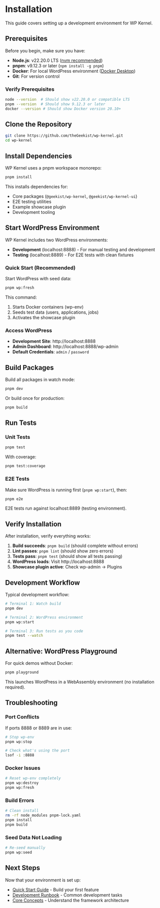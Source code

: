 # Installation

This guide covers setting up a development environment for WP Kernel.

## Prerequisites

Before you begin, make sure you have:

- **Node.js**: v22.20.0 LTS ([nvm recommended](https://github.com/nvm-sh/nvm))
- **pnpm**: v9.12.3 or later (`npm install -g pnpm`)
- **Docker**: For local WordPress environment ([Docker Desktop](https://www.docker.com/products/docker-desktop))
- **Git**: For version control

### Verify Prerequisites

```bash
node --version  # Should show v22.20.0 or compatible LTS
pnpm --version  # Should show 9.12.3 or later
docker --version # Should show Docker version 20.10+
```

## Clone the Repository

```bash
git clone https://github.com/theGeekist/wp-kernel.git
cd wp-kernel
```

## Install Dependencies

WP Kernel uses a pnpm workspace monorepo:

```bash
pnpm install
```

This installs dependencies for:

- Core packages (`@geekist/wp-kernel`, `@geekist/wp-kernel-ui`)
- E2E testing utilities
- Example showcase plugin
- Development tooling

## Start WordPress Environment

WP Kernel includes two WordPress environments:

- **Development** (localhost:8888) - For manual testing and development
- **Testing** (localhost:8889) - For E2E tests with clean fixtures

### Quick Start (Recommended)

Start WordPress with seed data:

```bash
pnpm wp:fresh
```

This command:

1. Starts Docker containers (wp-env)
2. Seeds test data (users, applications, jobs)
3. Activates the showcase plugin

### Access WordPress

- **Development Site**: http://localhost:8888
- **Admin Dashboard**: http://localhost:8888/wp-admin
- **Default Credentials**: `admin` / `password`

## Build Packages

Build all packages in watch mode:

```bash
pnpm dev
```

Or build once for production:

```bash
pnpm build
```

## Run Tests

### Unit Tests

```bash
pnpm test
```

With coverage:

```bash
pnpm test:coverage
```

### E2E Tests

Make sure WordPress is running first (`pnpm wp:start`), then:

```bash
pnpm e2e
```

E2E tests run against localhost:8889 (testing environment).

## Verify Installation

After installation, verify everything works:

1. **Build succeeds**: `pnpm build` (should complete without errors)
2. **Lint passes**: `pnpm lint` (should show zero errors)
3. **Tests pass**: `pnpm test` (should show all tests passing)
4. **WordPress loads**: Visit http://localhost:8888
5. **Showcase plugin active**: Check wp-admin → Plugins

## Development Workflow

Typical development workflow:

```bash
# Terminal 1: Watch build
pnpm dev

# Terminal 2: WordPress environment
pnpm wp:start

# Terminal 3: Run tests as you code
pnpm test --watch
```

## Alternative: WordPress Playground

For quick demos without Docker:

```bash
pnpm playground
```

This launches WordPress in a WebAssembly environment (no installation required).

## Troubleshooting

### Port Conflicts

If ports 8888 or 8889 are in use:

```bash
# Stop wp-env
pnpm wp:stop

# Check what's using the port
lsof -i :8888
```

### Docker Issues

```bash
# Reset wp-env completely
pnpm wp:destroy
pnpm wp:fresh
```

### Build Errors

```bash
# Clean install
rm -rf node_modules pnpm-lock.yaml
pnpm install
pnpm build
```

### Seed Data Not Loading

```bash
# Re-seed manually
pnpm wp:seed
```

## Next Steps

Now that your environment is set up:

- [Quick Start Guide](/getting-started/quick-start) - Build your first feature
- [Development Runbook](/contributing/runbook) - Common development tasks
- [Core Concepts](/guide/) - Understand the framework architecture
